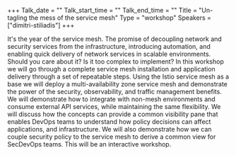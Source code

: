 +++
Talk_date = ""
Talk_start_time = ""
Talk_end_time = ""
Title = "Un-tagling the mess of the service mesh"
Type = "workshop"
Speakers = ["dimitri-stiliadis"]
+++

It's the year of the service mesh. The promise of decoupling network and security services from the infrastructure, introducing automation, and enabling quick delivery of network services in scalable environments. Should you care about it? Is it too complex to implement? In this workshop we will go through a complete service mesh installation and application delivery through a set of repeatable steps. Using the Istio service mesh as a base we will deploy a multi-availability zone service mesh and demonstrate the power of the security, observability, and traffic management benefits. We will demonstrate how to integrate with non-mesh environments and consume external API services, while maintaining the same flexibility. We will discuss how the concepts can provide a common visibility pane that enables DevOps teams to understand how policy decisions can affect applications, and infrastructure. We will also demonstrate how we can couple security policy to the service mesh to derive a common view for SecDevOps teams. This will be an interactive workshop. 